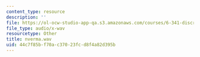 ```yaml
---
content_type: resource
description: ''
file: https://ol-ocw-studio-app-qa.s3.amazonaws.com/courses/6-341-discrete-time-signal-processing-fall-2005/44c7f85bf70ac37023fcd8f4a82d395b_nverma.wav
file_type: audio/x-wav
resourcetype: Other
title: nverma.wav
uid: 44c7f85b-f70a-c370-23fc-d8f4a82d395b
---
```

